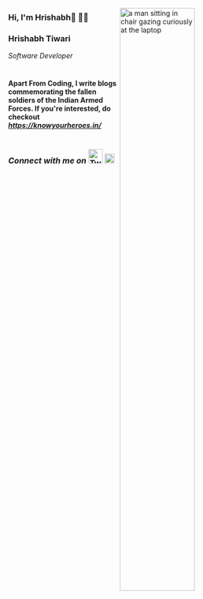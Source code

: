 <img width='55%' align='right' src='https://user-images.githubusercontent.com/74908943/205475877-477199bf-c8a3-4e7c-bba0-5c21e14da7c4.png' alt='a man sitting in chair gazing curiously at the laptop'></img>

### Hi, I'm Hrishabh👋 👨‍💻

  ### **Hrishabh Tiwari** 

<p><i>Software Developer</i></p>

#

#### Apart From Coding, I write blogs commemorating the fallen soldiers of the Indian Armed Forces. If you're interested, do checkout <i>https://knowyourheroes.in/

#

### Connect with me on <a href='https://twitter.com/ItsHrishabh'><img width='29' src='https://user-images.githubusercontent.com/74908943/205478744-1d2bfaf6-9b7e-47cc-a2a0-8ba37ec469de.svg' alt='Twitter'></img></a> <a href='https://www.linkedin.com/in/hrishabh-tiwari/'><img width='20' src='https://user-images.githubusercontent.com/74908943/205478746-44bfae32-a94b-4c36-b3fe-2e92aed16b60.svg' alt='Java'></img></a>

#
